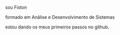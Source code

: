 sou Fiston 

formado em Análise e Desenvolvimento de Sistemas

estou dando os meus primeiros passos no github.
